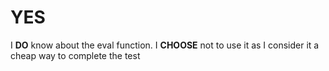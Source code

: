 # YES

I **DO** know about the eval function. I **CHOOSE** not to use it as I consider it a cheap way to complete the test
